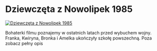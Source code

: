 Dziewczęta z Nowolipek 1985 
=============
[![Dziewczęta z Nowolipek 1985 ](http://vidos.pl/images/player.gif)](http://vidos.pl/dziewczeta-z-nowolipek-1985)

 Bohaterki filmu poznajemy w ostatnich latach przed wybuchem wojny. Franka, Kwiryna, Bronka i Amelka ukończyły szkołę powszechną. Poza zobacz pełny opis

